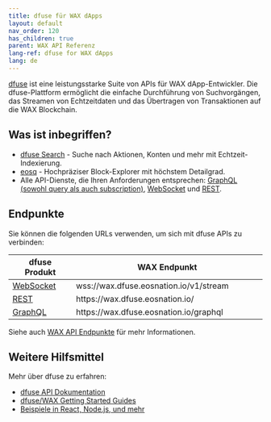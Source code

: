 ```yaml
---
title: dfuse für WAX dApps
layout: default
nav_order: 120
has_children: true
parent: WAX API Referenz
lang-ref: dfuse for WAX dApps
lang: de
---
```


<a href="https://dfuse.eosnation.io" target="_blank">dfuse</a> ist eine leistungsstarke Suite von APIs für WAX dApp-Entwickler. Die dfuse-Plattform ermöglicht die einfache Durchführung von Suchvorgängen, das Streamen von Echtzeitdaten und das Übertragen von Transaktionen auf die WAX Blockchain.

## Was ist inbegriffen?

<ul>
    <li><a href="https://medium.com/@dfuseio/kicking-off-2019-with-a-revolution-searchability-on-the-blockchain-dbb7bb3e6bae" target="_blank">dfuse Search</a> - Suche nach Aktionen, Konten und mehr mit Echtzeit-Indexierung.</li>
    <li><a href="https://wax.eosq.eosnation.io" target="_blank">eosq</a> - Hochpräziser Block-Explorer mit höchstem Detailgrad.</li>
    <li>Alle API-Dienste, die Ihren Anforderungen entsprechen:
      <a href="https://docs.dfuse.eosnation.io/eosio/public-apis/reference/graphql-api/" target="_blank">GraphQL (sowohl query als auch subscription)</a>,
      <a href="https://docs.dfuse.eosnation.io/reference/eosio/websocket/" target="_blank">WebSocket</a> und
      <a href="https://docs.dfuse.eosnation.io/reference/eosio/rest/" target="_blank">REST</a>.</li>
</ul>

## Endpunkte

Sie können die folgenden URLs verwenden, um sich mit dfuse APIs zu verbinden:

<table>
<thead>
<tr>
<th style="width:25%">dfuse Produkt</th>
<th>WAX Endpunkt</th>
</tr>
</thead>

<tbody>
<tr>
<td><a href="https://docs.dfuse.eosnation.io/reference/eosio/websocket/" target="_blank">WebSocket</a></td>
<td>wss://wax.dfuse.eosnation.io/v1/stream</td>
</tr>

<tr>
<td><a href="https://docs.dfuse.eosnation.io/reference/eosio/rest/block-id-by-time/" target="_blank">REST</a></td>
<td>https://wax.dfuse.eosnation.io/</td>
</tr>

<tr>
<td><a href="https://docs.dfuse.eosnation.io/reference/eosio/graphql/" target="_blank">GraphQL</a></td>
<td>https://wax.dfuse.eosnation.io/graphql</td>
</tr>

</tbody>
</table>

Siehe auch <a href="https://docs.dfuse.eosnation.io/eosio/public-apis/reference/network-endpoints/#wax-mainnet" target="_blank">WAX API Endpunkte</a> für mehr Informationen.

## Weitere Hilfsmittel

Mehr über dfuse zu erfahren:

* <a href="https://docs.dfuse.eosnation.io/eosio/" target="_blank">dfuse API Dokumentation</a>
* <a href="https://docs.dfuse.eosnation.io/eosio/public-apis/getting-started/" target="_blank">dfuse/WAX Getting Started Guides</a>
* <a href="https://docs.dfuse.eosnation.io/eosio/public-apis/samples/" target="_blank">Beispiele in React, Node.js, und mehr</a>

